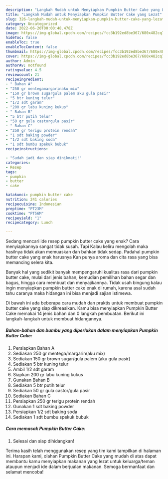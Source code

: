 ```yaml
---
description: "Langkah Mudah untuk Menyiapkan Pumpkin Butter Cake yang Lezat"
title: "Langkah Mudah untuk Menyiapkan Pumpkin Butter Cake yang Lezat"
slug: 326-langkah-mudah-untuk-menyiapkan-pumpkin-butter-cake-yang-lezat
category: Uncategorized
date: 2022-06-20T00:00:48.478Z
image: https://img-global.cpcdn.com/recipes/fcc3b192ed8be367/680x482cq70/pumpkin-butter-cake-foto-resep-utama.jpg
hideToc: false
enableToc: true
enableTocContent: false
thumbnail: https://img-global.cpcdn.com/recipes/fcc3b192ed8be367/680x482cq70/pumpkin-butter-cake-foto-resep-utama.jpg
cover: https://img-global.cpcdn.com/recipes/fcc3b192ed8be367/680x482cq70/pumpkin-butter-cake-foto-resep-utama.jpg
author: Admin
authorAv: notfound
ratingvalue: 4.5
reviewcount: 21
recipeingredient:
- " Bahan A"
- "250 gr mentegamargarinaku mix"
- "150 gr brown sugargula palem aku gula pasir"
- "5 btr kuning telur"
- "1/2 sdt garam"
- "200 gr labu kuning kukus"
- " Bahan B"
- "5 btr putih telur"
- "50 gr gula castorgula pasir"
- " Bahan C"
- "250 gr terigu protein rendah"
- "1 sdt baking powder"
- "1/2 sdt baking soda"
- "1 sdt bumbu spekuk bubuk"
recipeinstructions:

- "Sudah jadi dan siap dinikmati!"
categories:
- Resep
tags:
- pumpkin
- butter
- cake

katakunci: pumpkin butter cake 
nutrition: 241 calories
recipecuisine: Indonesian
preptime: "PT23M"
cooktime: "PT56M"
recipeyield: "1"
recipecategory: Lunch

---
```



Sedang mencari ide resep pumpkin butter cake yang enak? Cara menyiapkannya sangat tidak susah. Tapi Kalau keliru mengolah maka hasilnya tidak akan memuaskan dan bahkan tidak sedap. Padahal pumpkin butter cake yang enak harusnya Kan punya aroma dan cita rasa yang bisa memancing selera kita.


Banyak hal yang sedikit banyak mempengaruhi kualitas rasa dari pumpkin butter cake, mulai dari jenis bahan, kemudian pemilihan bahan segar dan bagus, hingga cara membuat dan menyajikannya. Tidak usah bingung kalau ingin menyiapkan pumpkin butter cake enak di rumah, karena asal sudah tahu caranya maka hidangan ini bisa menjadi sajian istimewa.




Di bawah ini ada beberapa cara mudah dan praktis untuk membuat pumpkin butter cake yang siap dikreasikan. Kamu bisa menyiapkan Pumpkin Butter Cake memakai 14 jenis bahan dan 0 langkah pembuatan. Berikut ini langkah-langkah untuk membuat hidangannya.

<!--inarticleads1-->

##### Bahan-bahan dan bumbu yang diperlukan dalam menyiapkan Pumpkin Butter Cake:

1. Persiapkan  Bahan A
1. Sediakan 250 gr mentega/margarin(aku mix)
1. Sediakan 150 gr brown sugar/gula palem (aku gula pasir)
1. Sediakan 5 btr kuning telur
1. Ambil 1/2 sdt garam
1. Siapkan 200 gr labu kuning kukus
1. Gunakan  Bahan B
1. Sediakan 5 btr putih telur
1. Sediakan 50 gr gula castor/gula pasir
1. Sediakan  Bahan C
1. Persiapkan 250 gr terigu protein rendah
1. Gunakan 1 sdt baking powder
1. Persiapkan 1/2 sdt baking soda
1. Sediakan 1 sdt bumbu spekuk bubuk




<!--inarticleads2-->

##### Cara memasak Pumpkin Butter Cake:


1. Selesai dan siap dihidangkan!



Terima kasih telah menggunakan resep yang tim kami tampilkan di halaman ini. Harapan kami, olahan Pumpkin Butter Cake yang mudah di atas dapat membantu kamu menyiapkan makanan yang lezat untuk keluarga/teman ataupun menjadi ide dalam berjualan makanan. Semoga bermanfaat dan selamat mencoba!

